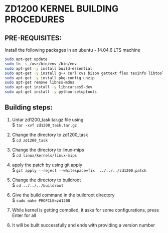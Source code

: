 # ZD1200 KERNEL BUILDING PROCEDURES

## PRE-REQUISITES:

Install the following packages in an ubuntu - 14.04.6 LTS machine

```bash
sudo apt-get update
sudo ln -s /usr/bin/env /bin/env
sudo apt-get -y install build-essential
sudo apt-get -y install g++ curl cvs bison gettext flex texinfo libtool patch automake gawk lzma module-init-tools libssl-dev m4 git 
sudo apt-get -y install pkg-config unzip
sudo apt-get remove libnss-mdns
sudo apt-get install -y libncurses5-dev
sudo apt-get install -y python-setuptools
```

## Building steps:

1)	Untar zd1200_task.tar.gz file using  
$ `tar -xvf zd1200_task.tar.gz`

2)	Change the directory to zd1200_task  
$ `cd zd1200_task`

3) Change the directory to linux-mips  
$ `cd linux/kernels/linux-mips`

4)	apply the patch by using git apply  
$ `git apply --reject --whitespace=fix  ../../../zd1200.patch`

5)	Change the directory to buildroot  
$ `cd ../../../buildroot`

6) Give the build command in the buildroot directory  
$ `sudo make PROFILE=zd1200 `

7) While kernel is getting compiled, it asks for some configurations, press Enter for all

8) It will be built successfully and ends with providing a version number

